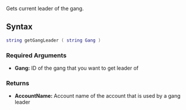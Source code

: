 Gets current leader of the gang.

Syntax
------

``` lua
string getGangLeader ( string Gang )
```

### Required Arguments

-   **Gang:** ID of the gang that you want to get leader of

### Returns

-   **AccountName:** Account name of the account that is used by a gang leader
